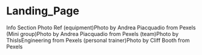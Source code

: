 # Landing_Page

Info Section Photo Ref
(equipment)Photo by Andrea Piacquadio from Pexels
(Mini group)Photo by Andrea Piacquadio from Pexels
(team)Photo by ThisIsEngineering from Pexels
(personal trainer)Photo by Cliff Booth from Pexels